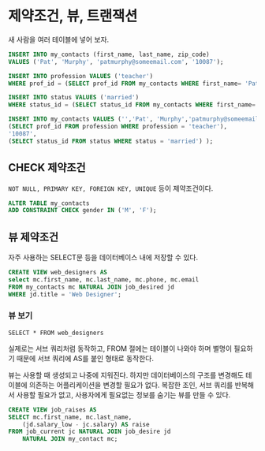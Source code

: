 # 제약조건, 뷰, 트랜잭션

새 사람을 여러 테이블에 넣어 보자.

```sql (EXPECTED)
INSERT INTO my_contacts (first_name, last_name, zip_code)
VALUES ('Pat', 'Murphy', 'patmurphy@someemail.com', '10087');

INSERT INTO profession VALUES ('teacher')
WHERE prof_id = (SELECT prof_id FROM my_contacts WHERE first_name= 'Pat' AND last_name = 'Murphy');

INSERT INTO status VALUES ('married')
WHERE status_id = (SELECT status_id FROM my_contacts WHERE first_name= 'Pat' AND last_name = 'Murphy');
```

```sql (REAL)
INSERT INTO my_contacts VALUES ('','Pat', 'Murphy','patmurphy@someemail.com','X',1978-04-15,
(SELECT prof_id FROM profession WHERE profession = 'teacher'),
'10087',
(SELECT status_id FROM status WHERE status = 'married') );
```

## CHECK 제약조건

`NOT NULL, PRIMARY KEY, FOREIGN KEY, UNIQUE` 등이 제약조건이다.

```SQL
ALTER TABLE my_contacts
ADD CONSTRAINT CHECK gender IN ('M', 'F');
```

## 뷰 제약조건

자주 사용하는 SELECT문 등을 데이터베이스 내에 저장할 수 있다.

```sql
CREATE VIEW web_designers AS
select mc.first_name, mc.last_name, mc.phone, mc.email
FROM my_contacts mc NATURAL JOIN job_desired jd
WHERE jd.title = 'Web Designer';
```

### 뷰 보기

`SELECT * FROM web_designers`

실제로는 서브 쿼리처럼 동작하고, FROM 절에는 테이블이 나와야 하며 별명이 필요하기 때문에 서브 쿼리에 AS를 붙인 형태로 동작한다.

뷰는 사용할 때 생성되고 나중에 지워진다. 하지만 데이터베이스의 구조를 변경해도 테이블에 의존하는 어플리케이션을 변경할 필요가 없다.
복잡한 조인, 서브 쿼리를 반복해서 사용할 필요가 없고, 사용자에게 필요없는 정보를 숨기는 뷰를 만들 수 있다.

```sql
CREATE VIEW job_raises AS
SELECT mc.first_name, mc.last_name,
    (jd.salary_low - jc.salary) AS raise
FROM job_current jc NATURAL JOIN job_desire jd
    NATURAL JOIN my_contact mc;
```

